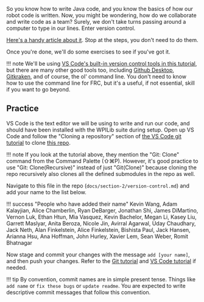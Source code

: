 So you know how to write Java code, and you know the basics of how our robot code is written. Now, you might be wondering, how do we collaborate and write code as a team? Surely, we don't take turns passing around a computer to type in our lines. Enter version control. 

[Here's a handy article about it](https://www.freecodecamp.org/news/learn-the-basics-of-git-in-under-10-minutes-da548267cc91/). Stop at the steps, you don't need to do them.

Once you're done, we'll do some exercises to see if you've got it.

!!! note
    We'll be using [VS Code's built-in version control tools in this tutorial](https://code.visualstudio.com/docs/editor/versioncontrol), but there are many other good tools too, including [Github Desktop](https://desktop.github.com/), [Gitkraken](https://www.gitkraken.com/git-client), and of course, the ol' command line. You don't need to know how to use the command line for FRC, but it's a useful, if not essential, skill if you want to go beyond.

## Practice
VS Code is the text editor we will be using to write and run our code, and should have been installed with the WPILib suite during setup. Open up VS Code and follow the "Cloning a repository" section of [the VS Code git tutorial](https://code.visualstudio.com/docs/editor/versioncontrol#_cloning-a-repository) to clone [this repo](https://github.com/DeepBlueRobotics/training/).

!!! note 
    If you look at the tutorial above, they mention the "Git: Clone" command from the Command Palette (⇧⌘P). However, it's good practice to use "Git: Clone(Recursive)" instead of just "Git(Clone)" because cloning the repo recursively also clones all the defined submodules in the repo as well.

Navigate to this file in the repo (`docs/section-2/version-control.md`) and add your name to the list below.

!!! success "People who have added their name"
    Kevin Wang,
    Adam Kalayjian,
    Alice Chamberlin,
    Ryan DeBarger,
    Jonathan Shi,
    James DiMartino,
    Vernon Luk,
    Ethan Htun,
    Mia Vasquez,
    Kevin Bachelor,
    Megan Li,
    Kasey Liu,
    Garrett Maslyar,
    Anita Beroza,
    Nicole Jin,
    Avirral Agarwal,
    Uday Chaudhary,
    Jack Neth,
    Alan Finkelstein,
    Alice Finkelstein,
    Bishista Paul,
    Jack Hansen, 
    Arianna Hsu,
    Ana Hoffman, 
    John Hurley,
    Xavier Lem,
    Sean Weber,
    Romit Bhatnagar
    

Now stage and commit your changes with the message `add [your name]`, and then push your changes. Refer to the [Git tutorial](https://guides.github.com/introduction/git-handbook/) and [VS Code tutorial](https://code.visualstudio.com/docs/editor/versioncontrol) if needed.


!!! tip
    By convention, commit names are in simple present tense. Things like `add name` or `fix these bugs` or `update readme`. You are expected to write descriptive commit messages that follow this convention.
